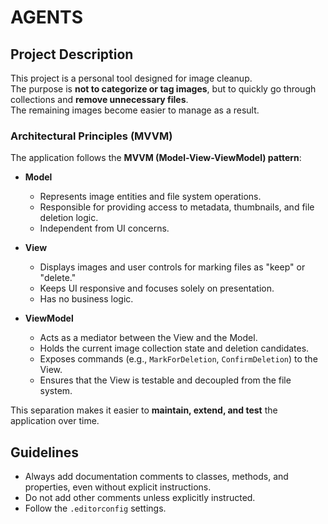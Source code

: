 # AGENTS

## Project Description

This project is a personal tool designed for image cleanup.  
The purpose is **not to categorize or tag images**, but to quickly go through collections and **remove unnecessary files**.  
The remaining images become easier to manage as a result.

### Architectural Principles (MVVM)

The application follows the **MVVM (Model-View-ViewModel) pattern**:

- **Model**

  - Represents image entities and file system operations.
  - Responsible for providing access to metadata, thumbnails, and file deletion logic.
  - Independent from UI concerns.

- **View**

  - Displays images and user controls for marking files as "keep" or "delete."
  - Keeps UI responsive and focuses solely on presentation.
  - Has no business logic.

- **ViewModel**
  - Acts as a mediator between the View and the Model.
  - Holds the current image collection state and deletion candidates.
  - Exposes commands (e.g., `MarkForDeletion`, `ConfirmDeletion`) to the View.
  - Ensures that the View is testable and decoupled from the file system.

This separation makes it easier to **maintain, extend, and test** the application over time.

## Guidelines

- Always add documentation comments to classes, methods, and properties, even without explicit instructions.
- Do not add other comments unless explicitly instructed.
- Follow the `.editorconfig` settings.
